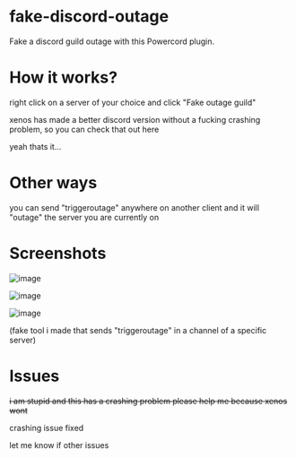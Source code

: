# fake-discord-outage
Fake a discord guild outage with this Powercord plugin.

# How it works?
right click on a server of your choice and click "Fake outage guild"

xenos has made a better discord version without a fucking crashing problem, so you can check that out here 

yeah thats it...

# Other ways

you can send "triggeroutage" anywhere on another client and it will "outage" the server you are currently on

# Screenshots

![image](https://user-images.githubusercontent.com/66729830/144897783-d8c832e9-def9-42c8-9cfa-f26b977a6f7f.png)

![image](https://user-images.githubusercontent.com/66729830/144898276-4a9f04ff-bad2-4100-989a-e02c4a477e43.png)

![image](https://user-images.githubusercontent.com/66729830/144898041-da33f962-8af5-437c-8222-5a47b7017e08.png)

(fake tool i made that sends "triggeroutage" in a channel of a specific server)


# Issues

~~i am stupid and this has a crashing problem please help me because xenos wont~~

crashing issue fixed

let me know if other issues
